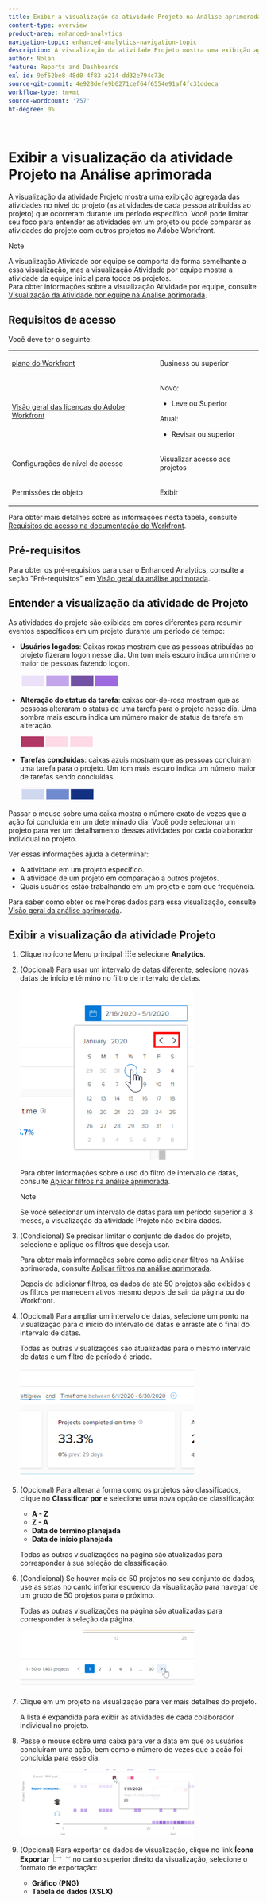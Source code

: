 ```yaml
---
title: Exibir a visualização da atividade Projeto na Análise aprimorada
content-type: overview
product-area: enhanced-analytics
navigation-topic: enhanced-analytics-navigation-topic
description: A visualização da atividade Projeto mostra uma exibição agregada das atividades no nível do projeto (as atividades de cada pessoa atribuídas ao projeto) que ocorreram durante um período específico. Você pode limitar seu foco para entender as atividades em um projeto ou pode comparar as atividades do projeto com outros projetos no Adobe Workfront.
author: Nolan
feature: Reports and Dashboards
exl-id: 9ef52be8-48d0-4f83-a214-dd32e794c73e
source-git-commit: 4e928defe9b6271cef64f6554e91af4fc31ddeca
workflow-type: tm+mt
source-wordcount: '757'
ht-degree: 0%

---
```


# Exibir a visualização da atividade Projeto na Análise aprimorada

<!-- Audited: 12/2023 -->

A visualização da atividade Projeto mostra uma exibição agregada das atividades no nível do projeto (as atividades de cada pessoa atribuídas ao projeto) que ocorreram durante um período específico. Você pode limitar seu foco para entender as atividades em um projeto ou pode comparar as atividades do projeto com outros projetos no Adobe Workfront.

>[!NOTE]
>
>A visualização Atividade por equipe se comporta de forma semelhante a essa visualização, mas a visualização Atividade por equipe mostra a atividade da equipe inicial para todos os projetos.\
>Para obter informações sobre a visualização Atividade por equipe, consulte [Visualização da Atividade por equipe na Análise aprimorada](../enhanced-analytics/activity-by-team-overview.md).

## Requisitos de acesso

Você deve ter o seguinte:

<table style="table-layout:auto"> 
 <col> 
 <col> 
 <tbody> 
  <tr> 
   <td role="rowheader"><a href="https://www.workfront.com/plans" target="_blank">plano do Workfront</a></td> 
   <td> <p>Business ou superior</p> </td> 
  </tr> 
  <tr> 
   <td role="rowheader"><a href="../administration-and-setup/add-users/access-levels-and-object-permissions/wf-licenses.md" class="MCXref xref">Visão geral das licenças do Adobe Workfront</a></td> 
   <td>   <p>Novo:</p> 
   <ul><li>Leve ou Superior</li></ul>
   <p>Atual:</p>
   <ul><li>Revisar ou superior</li></ul>
 </td> 
  </tr> 
  <tr> 
   <td role="rowheader">Configurações de nível de acesso</td> 
   <td> <p>Visualizar acesso aos projetos</p> <!--<p>Note: If you still don't have access, ask your Workfront administrator if they set additional restrictions in your access level.<br>For information on how a Workfront administrator can change your access level, see <a href="../administration-and-setup/add-users/configure-and-grant-access/create-modify-access-levels.md" class="MCXref xref">Create or modify custom access levels</a>.</p>--> </td> 
  </tr> 
  <tr> 
   <td role="rowheader">Permissões de objeto</td> 
   <td> <p>Exibir</p> <!--<p>For information on requesting additional access, see <a href="../workfront-basics/grant-and-request-access-to-objects/request-access.md" class="MCXref xref">Request access to objects </a>.</p>--> </td> 
  </tr> 
 </tbody> 
</table>

Para obter mais detalhes sobre as informações nesta tabela, consulte [Requisitos de acesso na documentação do Workfront](/help/quicksilver/administration-and-setup/add-users/access-levels-and-object-permissions/access-level-requirements-in-documentation.md).

## Pré-requisitos

Para obter os pré-requisitos para usar o Enhanced Analytics, consulte a seção &quot;Pré-requisitos&quot; em [Visão geral da análise aprimorada](../enhanced-analytics/enhanced-analytics-overview.md).

## Entender a visualização da atividade de Projeto

As atividades do projeto são exibidas em cores diferentes para resumir eventos específicos em um projeto durante um período de tempo:

* **Usuários logados**: Caixas roxas mostram que as pessoas atribuídas ao projeto fizeram logon nesse dia. Um tom mais escuro indica um número maior de pessoas fazendo logon.

  ![](assets/project-activity-users-logged-in.png)

* **Alteração do status da tarefa**: caixas cor-de-rosa mostram que as pessoas alteraram o status de uma tarefa para o projeto nesse dia. Uma sombra mais escura indica um número maior de status de tarefa em alteração.

  ![](assets/project-activity-task-status-changes.png)

* **Tarefas concluídas**: caixas azuis mostram que as pessoas concluíram uma tarefa para o projeto. Um tom mais escuro indica um número maior de tarefas sendo concluídas.

  ![](assets/project-activity-tasks-completed.png)

Passar o mouse sobre uma caixa mostra o número exato de vezes que a ação foi concluída em um determinado dia. Você pode selecionar um projeto para ver um detalhamento dessas atividades por cada colaborador individual no projeto.

Ver essas informações ajuda a determinar:

* A atividade em um projeto específico.
* A atividade de um projeto em comparação a outros projetos.
* Quais usuários estão trabalhando em um projeto e com que frequência.

Para saber como obter os melhores dados para essa visualização, consulte [Visão geral da análise aprimorada](../enhanced-analytics/enhanced-analytics-overview.md).

## Exibir a visualização da atividade Projeto

1. Clique no ícone Menu principal ![](assets/main-menu-icon-16x12.png)e selecione **Analytics**.
1. (Opcional) Para usar um intervalo de datas diferente, selecione novas datas de início e término no filtro de intervalo de datas.

   ![](assets/filters-select-date-range-350x344.png)

   Para obter informações sobre o uso do filtro de intervalo de datas, consulte [Aplicar filtros na análise aprimorada](../enhanced-analytics/use-enhanced-analytics-filters.md).

   >[!NOTE]
   >
   >Se você selecionar um intervalo de datas para um período superior a 3 meses, a visualização da atividade Projeto não exibirá dados.

1. (Condicional) Se precisar limitar o conjunto de dados do projeto, selecione e aplique os filtros que deseja usar.

   Para obter mais informações sobre como adicionar filtros na Análise aprimorada, consulte [Aplicar filtros na análise aprimorada](../enhanced-analytics/use-enhanced-analytics-filters.md).

   Depois de adicionar filtros, os dados de até 50 projetos são exibidos e os filtros permanecem ativos mesmo depois de sair da página ou do Workfront.

1. (Opcional) Para ampliar um intervalo de datas, selecione um ponto na visualização para o início do intervalo de datas e arraste até o final do intervalo de datas.

   Todas as outras visualizações são atualizadas para o mesmo intervalo de datas e um filtro de período é criado.

   ![](assets/timeframe-filter-350x220.png)

1. (Opcional) Para alterar a forma como os projetos são classificados, clique no **Classificar por** e selecione uma nova opção de classificação:

   * **A - Z**
   * **Z - A**
   * **Data de término planejada**
   * **Data de início planejada**

   Todas as outras visualizações na página são atualizadas para corresponder à sua seleção de classificação.

1. (Condicional) Se houver mais de 50 projetos no seu conjunto de dados, use as setas no canto inferior esquerdo da visualização para navegar de um grupo de 50 projetos para o próximo.

   Todas as outras visualizações na página são atualizadas para corresponder à seleção da página.

   ![](assets/pagination-350x118.png)

1. Clique em um projeto na visualização para ver mais detalhes do projeto.

   A lista é expandida para exibir as atividades de cada colaborador individual no projeto.

1. Passe o mouse sobre uma caixa para ver a data em que os usuários concluíram uma ação, bem como o número de vezes que a ação foi concluída para esse dia.

   ![](assets/project-activity-activity-pop-up-350x137.png)

1. (Opcional) Para exportar os dados de visualização, clique no link **Ícone Exportar** ![](assets/export.png) no canto superior direito da visualização, selecione o formato de exportação:

   * **Gráfico (PNG)**
   * **Tabela de dados (XSLX)**

